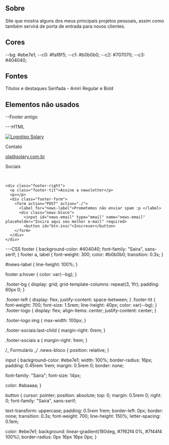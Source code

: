 ## Sobre

Site que mostra alguns dos meus principais projetos pessoais, assim como também servirá de porta de entrada para novos clientes.

## Cores

--bg: #ebe7e1;
--c0: #faf8f5;
--c1: #b0b0b0;
--c2: #707070;
--c3: #404040;

## Fontes

Títulos e destaques
Serifada - Amiri
Regular e Bold

## Elementos não usados

--Footer antigo

---HTML

<footer>
  <div class="footer-bg container">
    <div class="footer-logo">
      <a href="#"><img src="<?php echo get_stylesheet_directory_uri(); ?>/assets/img/icon/svgs/logo-footer.svg" alt="Logotipo Solary"></a>
    </div>
    <div class="footer-left">
      <div class="footer-contato">
        <p class="footer-tit">Contato</p>
        <a href="mailto:ola@solary.com.br"> ola@solary.com.br</a>
      </div>
      <div class="footer-sociais">
        <p class="footer-tit">Sociais</p>
        <a href="#"><img src="<?php echo get_stylesheet_directory_uri(); ?>/assets/img/icon/svgs/soc-zap.svg" alt=""></a>
        <a href="#"><img src="<?php echo get_stylesheet_directory_uri(); ?>/assets/img/icon/svgs/soc-ig.svg" alt=""></a>
        <a href="#"><img src="<?php echo get_stylesheet_directory_uri(); ?>/assets/img/icon/svgs/soc-be.svg" alt=""></a>
      </div>
    </div>

    <div class="footer-right">
      <p class="footer-tit">Assine a newsletter</p>
      <p></p>
      <div class="footer-form">
        <form action="POST" action="./">
          <label for="news-label">Prometemos não enviar spam :p </label>
          <div class="news-bloco">
            <input id="news-email" type="email" name="news-email" placeholder="Insira aqui seu melhor e-mail" required>
            <button id="btn-insc">Inscrever</button>
        </form>
      </div>
    </div>

  </div>
</footer>
---CSS
footer {
  background-color: #404040;
  font-family: "Saira", sans-serif;
}
footer a,
label {
  font-weight: 300;
  color: #b0b0b0;
  transition: 0.3s;
}

#news-label {
line-height: 100%;
}

footer a:hover {
color: var(--bg);
}

.footer-bg {
display: grid;
grid-template-columns: repeat(3, 1fr);
padding: 60px 0;
}

.footer-left {
display: flex;
justify-content: space-between;
}
.footer-tit {
font-weight: 700;
font-size: 1.5rem;
line-height: 40px;
color: var(--bg);
}
.footer-logo {
display: flex;
align-items: center;
justify-content: center;
}

.footer-logo img {
max-width: 100px;
}

.footer-sociais:last-child {
margin-right: 0rem;
}

.footer-sociais a {
margin-right: 1rem;
}

/_ Formulário _/
.news-bloco {
position: relative;
}

input {
background-color: #ebe7e1;
width: 100%;
border-radius: 16px;
padding: 0.45rem 1rem;
margin: 0.5rem 0;
border: none;

font-family: "Saira";
font-size: 14px;

color: #abaaaa;
}

button {
cursor: pointer;
position: absolute;
top: 0;
margin: 0.5rem 0;
right: 0;
font-family: "Saira", sans-serif;

text-transform: uppercase;
padding: 0.5rem 1rem;
border-left: 0px;
border: none;
transition: 0.3s;
font-weight: 700;
line-height: 150%;
letter-spacing: 0.1em;

color: #ebe7e1;
background: linear-gradient(180deg, #7f62f4 0%, #7f44f4 100%);
border-radius: 0px 16px 16px 0px;
}
